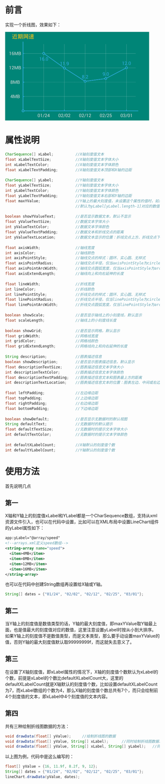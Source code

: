 # 前言
  实现一个折线图，效果如下：

<img width="469" height="288" src="https://github.com/xuzhb24/LineChart/blob/master/app/src/main/res/mipmap-hdpi/demo.PNG"/>

# 属性说明
```java
CharSequence[] xLabel;          //X轴刻度值文本
float xLabelTextSize;           //X轴刻度值文本字体大小
int xLabelTextColor;            //X轴刻度值文本字体颜色
float xLabelTextPadding;        //X轴刻度值文本顶部和X轴的边距

CharSequence[] yLabel;          //Y轴刻度值文本
float yLabelTextSize;           //Y轴刻度值文本字体大小
int yLabelTextColor;            //Y轴刻度值文本字体颜色
float yLabelTextPadding;        //Y轴刻度值文本右部和Y轴的边距
float maxYValue;                //Y轴上的最大刻度值，未设置这个属性的值时，如果yLabel[yLabel.length-1]可以转换成数值，
                                //默认为yLabel[yLabel.length-1]对应的数值，否则默认取99999999f
                                
boolean showYValueText;         //是否显示数据文本，默认不显示
float yValueTextSize;           //数据文本字体大小
int yValueTextColor;            //数据文本字体颜色
float yValueTextPadding;        //数据文本和折线交点的距离
int yValueTextLocation;         //数据文本显示的位置：折线交点上方、折线交点下方

float axisWidth;                //轴线宽度
int axisColor;                  //轴线颜色
int axisPointStyle;             //轴线交点的样式：圆环、实心圆、无样式
float axisPointRadius;          //轴线交点半径，仅当axisPointStyle为circle或arc时有效
float axisPointArcWidth;        //轴线交点圆弧宽度，仅当axisPointStyle为arc时有效
float axisExtendLength;         //轴线向上和向右延伸的长度

float lineWidth;                //折线宽度
int lineColor;                  //折线颜色
int linePointStyle;             //折线交点的样式：圆环、实心圆、无样式
float linePointRadius;          //折线交点半径，仅当linePointStyle为circle或arc时有效
float linePointArcWidth;        //折线交点圆弧宽度，仅当linePointStyle为arc时有效

boolean showScale;              //是否显示轴线上的小刻度线，默认显示
float scaleLength;              //轴线上的小刻度线长度

boolean showGrid;               //是否显示网格，默认显示
float gridWidth;                //网格线宽度
int gridColor;                  //网格线颜色
float gridExtendLength;         //网格线向上和向右延伸的长度

String description;             //图表描述信息
boolean showDescription;        //是否显示图表描述信息，默认显示
float descriptionTextSize;      //图表描述信息文本字体大小
int descriptionTextColor;       //图表描述信息文本字体颜色
float descriptionTextPadding;   //图表描述信息文本和图表最上方的距离
int descriptionTextLocation;    //图表描述信息文本的位置：图表左边、中间或右边

float leftPadding;              //左边缘边距
float topPadding;               //上边缘边距
float rightPadding;             //右边缘边距
float bottomPadding;            //下边缘边距

boolean showDefault;            //是否显示无数据时的默认视图
String defaultText;             //无数据时的默认提示
float defaultTextSize;          //无数据时的提示文本字体大小
int defaultTextColor;           //无数据时的提示文本字体颜色

int defaultXLabelCount;         //X轴默认的刻度值个数
int defaultYLabelCount;         //Y轴默认的刻度值个数
```
# 使用方法
首先说明几点
## 第一
   X轴和Y轴上的刻度值xLabel和YLabel都是一个CharSequence数组，支持从xml资源文件引入，也可以在代码中设置，比如可以在XML布局中设置LineChart组件的yLabel属性如下：
```xml
app:yLabel="@array/speed"
<!--arrays.xml定义speed数组-->
<string-array name="speed">
  <item>4MB</item>
  <item>8MB</item>
  <item>12MB</item>
  <item>16MB</item>
</string-array>
```
也可以在代码中创建String数组再设置给X轴或Y轴。
```java
String[] dates = {"01/24", "02/02", "02/12", "02/25", "03/01"};
```
## 第二
当Y轴上的刻度值是数值类型的话，Y轴的最大刻度值，即maxYValue取Y轴最上面，也是值最大的刻度值对应的数值，这里注意设置yLabel时按从小到大排序。
如果Y轴上的刻度值不是数值类型，而是文本类型，那么要手动设置maxYValue的值，否则Y轴的最大刻度值默认取99999999f，而这就失去意义了。
## 第三
在设置了X轴刻度值，即xLabel属性的情况下，X轴的刻度值个数默认为xLabel的个数，前提是xLabel的个数比defaultXLabelCount大，这里的defaultXLabelCount就是X轴默认的刻度值个数，比如设置defaultXLabelCount为7，而xLabel数组的个数为4，那么X轴的刻度值个数总共有7个，而只会绘制前4个刻度值的文本，即xLabel中4个刻度值的文本内容。
## 第四
共有三种绘制折线图数据的方法：
```java
void drawData(float[] yValue);     //绘制折线图的数据
void drawData(float[] yValue, String[] xLabel);      //同时绘制折线图数据、X轴刻度值
void drawData(float[] yValue, String[] xLabel, String[] yLabel);   //同时绘制折线图数据、X轴刻度值、Y轴刻度值
```
以上图为例，代码中是这么编写的：
```java
float[] yValue = {16, 11.9f, 8.2f, 9, 12};
String[] dates = {"01/24", "02/02", "02/12", "02/25", "03/01"};
lineChart.drawData(yValue, dates);
```

